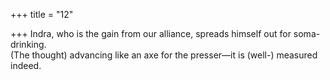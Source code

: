 +++
title = "12"

+++
Indra, who is the gain from our alliance, spreads himself out for  soma-drinking.  
(The thought) advancing like an axe for the presser—it is (well-) measured indeed.  